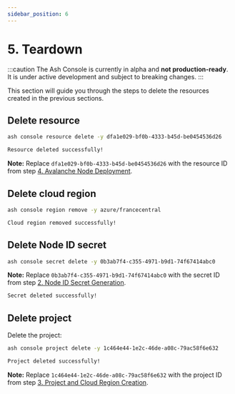```yaml
---
sidebar_position: 6
---
```


# 5. Teardown

:::caution
The Ash Console is currently in alpha and **not production-ready**. It is under active development and subject to breaking changes.
:::

This section will guide you through the steps to delete the resources created in the previous sections.

## Delete resource

```bash title="Command"
ash console resource delete -y dfa1e029-bf0b-4333-b45d-be0454536d26
```

```bash title="Output"
Resource deleted successfully!
```

**Note:** Replace `dfa1e029-bf0b-4333-b45d-be0454536d26` with the resource ID from step [4. Avalanche Node Deployment](/docs/console/guides/fuji-node/avalanche-node).

## Delete cloud region

```bash title="Command"
ash console region remove -y azure/francecentral
```

```bash title="Output"
Cloud region removed successfully!
```

## Delete Node ID secret

```bash title="Command"
ash console secret delete -y 0b3ab7f4-c355-4971-b9d1-74f67414abc0
```

**Note:** Replace `0b3ab7f4-c355-4971-b9d1-74f67414abc0` with the secret ID from step [2. Node ID Secret Generation](/docs/console/guides/fuji-node/node-id).

```bash title="Output"
Secret deleted successfully!
```

## Delete project

Delete the project:

```bash title="Command"
ash console project delete -y 1c464e44-1e2c-46de-a08c-79ac58f6e632
```

```bash title="Output"
Project deleted successfully!
```

**Note:** Replace `1c464e44-1e2c-46de-a08c-79ac58f6e632` with the project ID from step [3. Project and Cloud Region Creation](/docs/console/guides/fuji-node/project-region).
